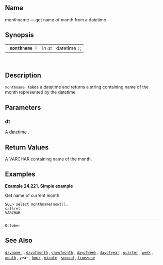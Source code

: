 <div id="fn_monthname" class="refentry">

<div class="titlepage">

</div>

<div class="refnamediv">

## Name

monthname — get name of month from a datetime

</div>

<div class="refsynopsisdiv">

## Synopsis

<div id="fsyn_monthname_01" class="funcsynopsis">

|                        |                        |
|------------------------|------------------------|
| ` `**`monthname`**` (` | in `dt ` datetime `)`; |

<div class="funcprototype-spacer">

 

</div>

</div>

</div>

<div id="desc_monthname" class="refsect1">

## Description

`monthname ` takes a <span class="type">datetime </span> and returns a
<span class="type">string </span> containing name of the month
represented by the datetime

</div>

<div id="params_monthname" class="refsect1">

## Parameters

<div id="id96787" class="refsect2">

### dt

A <span class="type">datetime </span> .

</div>

</div>

<div id="ret_monthname" class="refsect1">

## Return Values

A <span class="type">VARCHAR </span> containing name of the month.

</div>

<div id="examples_monthname" class="refsect1">

## Examples

<div id="ex_monthname" class="example">

**Example 24.221. Simple example**

<div class="example-contents">

Get name of current month.

``` screen
SQL> select monthname(now());
callret
VARCHAR
_______________________________________________________________________________

October
```

</div>

</div>

  

</div>

<div id="seealso_monthname" class="refsect1">

## See Also

<a href="fn_dayname.html" class="link" title="dayname"><code
class="function">dayname </code></a> ,
<a href="fn_monthname.html" class="link" title="monthname"><code
class="function">dayofmonth</code></a> ,
<a href="fn_dayofmonth.html" class="link" title="dayofmonth"><code
class="function">dayofmonth</code></a> ,
<a href="fn_dayofweek.html" class="link" title="dayofweek"><code
class="function">dayofweek</code></a> ,
<a href="fn_dayofyear.html" class="link" title="dayofyear"><code
class="function">dayofyear</code></a> ,
<a href="fn_quarter.html" class="link" title="quarter"><code
class="function">quarter</code></a> ,
<a href="fn_week.html" class="link" title="week"><code
class="function">week</code></a> ,
<a href="fn_month.html" class="link" title="month"><code
class="function">month</code></a> , `year` ,
<a href="fn_hour.html" class="link" title="hour"><code
class="function">hour</code></a> ,
<a href="fn_minute.html" class="link" title="minute"><code
class="function">minute</code></a> ,
<a href="fn_second.html" class="link" title="second"><code
class="function">second</code></a> ,
<a href="fn_timezone.html" class="link" title="timezone"><code
class="function">timezone</code></a>

</div>

</div>
